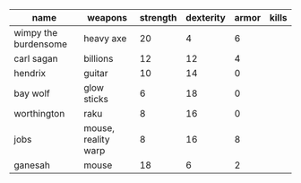 | name                 | weapons             | strength | dexterity | armor | kills |
|-------------------- |------------------- |-------- |--------- |----- |----- |
| wimpy the burdensome | heavy axe           | 20       | 4         | 6     |       |
| carl sagan           | billions            | 12       | 12        | 4     |       |
| hendrix              | guitar              | 10       | 14        | 0     |       |
| bay wolf             | glow sticks         | 6        | 18        | 0     |       |
| worthington          | raku                | 8        | 16        | 0     |       |
| jobs                 | mouse, reality warp | 8        | 16        | 8     |       |
| ganesah              | mouse               | 18       | 6         | 2     |       |
